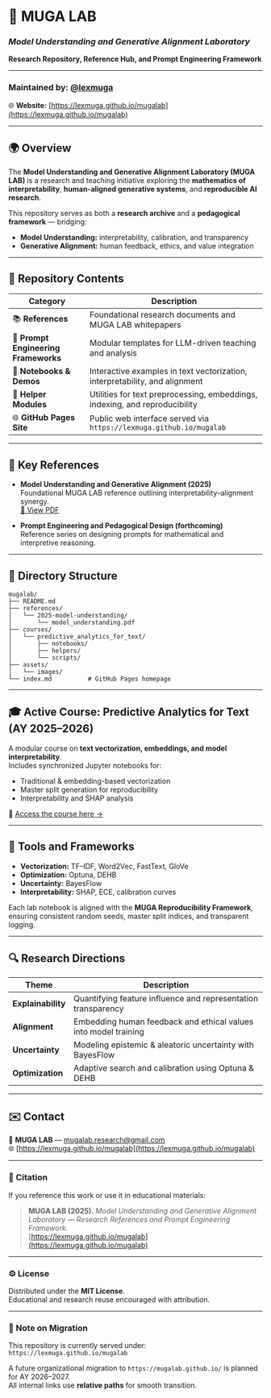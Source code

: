 # 🧠 MUGA LAB  
### *Model Understanding and Generative Alignment Laboratory*  
**Research Repository, Reference Hub, and Prompt Engineering Framework**

---

### Maintained by: [@lexmuga](https://github.com/lexmuga)  
🌐 **Website:** [https://lexmuga.github.io/mugalab](https://lexmuga.github.io/mugalab)

---

## 🌍 Overview

The **Model Understanding and Generative Alignment Laboratory (MUGA LAB)** is a research and teaching initiative exploring the **mathematics of interpretability**, **human-aligned generative systems**, and **reproducible AI research**.

This repository serves as both a **research archive** and a **pedagogical framework** — bridging:
- **Model Understanding:** interpretability, calibration, and transparency  
- **Generative Alignment:** human feedback, ethics, and value integration  

---

## 🧩 Repository Contents

| Category | Description |
|-----------|-------------|
| 📚 **References** | Foundational research documents and MUGA LAB whitepapers |
| 🧮 **Prompt Engineering Frameworks** | Modular templates for LLM-driven teaching and analysis |
| 🧠 **Notebooks & Demos** | Interactive examples in text vectorization, interpretability, and alignment |
| 🧰 **Helper Modules** | Utilities for text preprocessing, embeddings, indexing, and reproducibility |
| 🌐 **GitHub Pages Site** | Public web interface served via `https://lexmuga.github.io/mugalab` |

---

## 🧾 Key References

- **Model Understanding and Generative Alignment (2025)**  
  Foundational MUGA LAB reference outlining interpretability–alignment synergy.  
  [📄 View PDF](https://lexmuga.github.io/mugalab/references/2025-model-understanding/model_understanding.pdf)

- **Prompt Engineering and Pedagogical Design (forthcoming)**  
  Reference series on designing prompts for mathematical and interpretive reasoning.  

---

## 🧱 Directory Structure

```
mugalab/
├── README.md
├── references/
│   └── 2025-model-understanding/
│       └── model_understanding.pdf
├── courses/
│   └── predictive_analytics_for_text/
│       ├── notebooks/
│       ├── helpers/
│       └── scripts/
├── assets/
│   └── images/
└── index.md          # GitHub Pages homepage
```

---

## 🎓 Active Course: Predictive Analytics for Text (AY 2025–2026)

A modular course on **text vectorization, embeddings, and model interpretability**.  
Includes synchronized Jupyter notebooks for:
- Traditional & embedding-based vectorization  
- Master split generation for reproducibility  
- Interpretability and SHAP analysis  

📘 [Access the course here →](courses/predictive_analytics_for_text/)

---

## 🧰 Tools and Frameworks

- **Vectorization:** TF–IDF, Word2Vec, FastText, GloVe  
- **Optimization:** Optuna, DEHB  
- **Uncertainty:** BayesFlow  
- **Interpretability:** SHAP, ECE, calibration curves  

Each lab notebook is aligned with the **MUGA Reproducibility Framework**, ensuring consistent random seeds, master split indices, and transparent logging.

---

## 🔍 Research Directions

| Theme | Description |
|--------|--------------|
| **Explainability** | Quantifying feature influence and representation transparency |
| **Alignment** | Embedding human feedback and ethical values into model training |
| **Uncertainty** | Modeling epistemic & aleatoric uncertainty with BayesFlow |
| **Optimization** | Adaptive search and calibration using Optuna & DEHB |

---

## ✉️ Contact

📧 **MUGA LAB** — mugalab.research@gmail.com  
🌐 [https://lexmuga.github.io/mugalab](https://lexmuga.github.io/mugalab)

---

### 🧩 Citation

If you reference this work or use it in educational materials:

> **MUGA LAB (2025).** *Model Understanding and Generative Alignment Laboratory — Research References and Prompt Engineering Framework.*  
> [https://lexmuga.github.io/mugalab](https://lexmuga.github.io/mugalab)

---

### ⚙️ License

Distributed under the **MIT License**.  
Educational and research reuse encouraged with attribution.

---

### 🔖 Note on Migration

This repository is currently served under:  
`https://lexmuga.github.io/mugalab`  

A future organizational migration to `https://mugalab.github.io/` is planned for AY 2026–2027.  
All internal links use **relative paths** for smooth transition.
